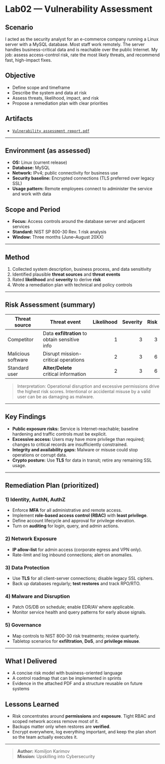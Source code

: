 # Lab02 — Vulnerability Assessment

## Scenario
I acted as the security analyst for an e-commerce company running a Linux server with a MySQL database. Most staff work remotely. The server handles business-critical data and is reachable over the public Internet. My job: assess access-control risk, rate the most likely threats, and recommend fast, high-impact fixes.

## Objective
- Define scope and timeframe  
- Describe the system and data at risk  
- Assess threats, likelihood, impact, and risk  
- Propose a remediation plan with clear priorities

## Artifacts
- [`Vulnerability assessment report.pdf`](./Vulnerability%20assessment%20report.pdf)

---

## Environment (as assessed)
- **OS:** Linux (current release)  
- **Database:** MySQL  
- **Network:** IPv4; public connectivity for business use  
- **Security baseline:** Encrypted connections (TLS preferred over legacy SSL)  
- **Usage pattern:** Remote employees connect to administer the service and work with data

## Scope and Period
- **Focus:** Access controls around the database server and adjacent services  
- **Standard:** NIST SP 800-30 Rev. 1 risk analysis  
- **Window:** Three months (June–August 20XX)

---

## Method
1. Collected system description, business process, and data sensitivity
2. Identified plausible **threat sources** and **threat events**
3. Rated **likelihood** and **severity** to derive **risk**
4. Wrote a remediation plan with technical and policy controls

---

## Risk Assessment (summary)

| Threat source        | Threat event                                 | Likelihood | Severity | Risk |
|----------------------|-----------------------------------------------|-----------:|---------:|----:|
| Competitor           | Data **exfiltration** to obtain sensitive info| 1          | 3        | 3   |
| Malicious software   | Disrupt mission-critical operations           | 2          | 3        | 6   |
| Standard user        | **Alter/Delete** critical information         | 2          | 3        | 6   |

> Interpretation: Operational disruption and excessive permissions drive the highest risk scores. Intentional or accidental misuse by a valid user can be as damaging as malware.

---

## Key Findings
- **Public exposure risks:** Service is Internet-reachable; baseline hardening and traffic controls must be explicit.  
- **Excessive access:** Users may have more privilege than required; changes to critical records are insufficiently constrained.  
- **Integrity and availability gaps:** Malware or misuse could stop operations or corrupt data.  
- **Crypto posture:** Use **TLS** for data in transit; retire any remaining SSL usage.

---

## Remediation Plan (prioritized)

### 1) Identity, AuthN, AuthZ
- Enforce **MFA** for all administrative and remote access.
- Implement **role-based access control (RBAC)** with **least privilege**.
- Define account lifecycle and approval for privilege elevation.
- Turn on **auditing** for login, query, and admin actions.

### 2) Network Exposure
- **IP allow-list** for admin access (corporate egress and VPN only).
- Rate-limit and log inbound connections; alert on anomalies.

### 3) Data Protection
- Use **TLS** for all client-server connections; disable legacy SSL ciphers.
- Back up databases regularly; **test restores** and track RPO/RTO.

### 4) Malware and Disruption
- Patch OS/DB on schedule; enable EDR/AV where applicable.
- Monitor service health and query patterns for early abuse signals.

### 5) Governance
- Map controls to NIST 800-30 risk treatments; review quarterly.
- Tabletop scenarios for **exfiltration**, **DoS**, and **privilege misuse**.

---

## What I Delivered
- A concise risk model with business-oriented language  
- A control roadmap that can be implemented in sprints  
- Evidence in the attached PDF and a structure reusable on future systems

## Lessons Learned
- Risk concentrates around **permissions** and **exposure**. Tight RBAC and scoped network access remove most of it.  
- Backups matter only when restores are **verified**.  
- Encrypt everywhere, log everything important, and keep the plan short so the team actually executes it.

---

> **Author:** Komiljon Karimov  
> **Mission:** Upskilling into Cybersecurity
